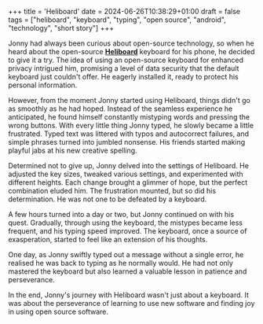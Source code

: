 +++
title = 'Heliboard'
date = 2024-06-26T10:38:29+01:00
draft = false
tags = ["heliboard", "keyboard", "typing", "open source", "android", "technology", "short story"]
+++

Jonny had always been curious about open-source technology, so when he heard about the open-source **[Heliboard](https://github.com/Helium314/HeliBoard)** keyboard for his phone, he decided to give it a try. The idea of using an open-source keyboard for enhanced privacy intrigued him, promising a level of data security that the default keyboard just couldn't offer. He eagerly installed it, ready to protect his personal information.

However, from the moment Jonny started using Heliboard, things didn't go as smoothly as he had hoped. Instead of the seamless experience he anticipated, he found himself constantly mistyping words and pressing the wrong buttons. With every little thing Jonny typed, he slowly became a little frustrated. Typed text was littered with typos and autocorrect failures, and simple phrases turned into jumbled nonsense. His friends started making playful jabs at his new creative spelling.

Determined not to give up, Jonny delved into the settings of Heliboard. He adjusted the key sizes, tweaked various settings, and experimented with different heights. Each change brought a glimmer of hope, but the perfect combination eluded him. The frustration mounted, but so did his determination. He was not one to be defeated by a keyboard.

A few hours turned into a day or two, but Jonny continued on with his quest. Gradually, through using the keyboard, the mistypes became less frequent, and his typing speed improved. The keyboard, once a source of exasperation, started to feel like an extension of his thoughts.

One day, as Jonny swiftly typed out a message without a single error, he realised he was back to typing as he normally would. He had not only mastered the keyboard but also learned a valuable lesson in patience and perseverance.

In the end, Jonny's journey with Heliboard wasn't just about a keyboard. It was about the perseverance of learning to use new software and finding joy in using open source software.